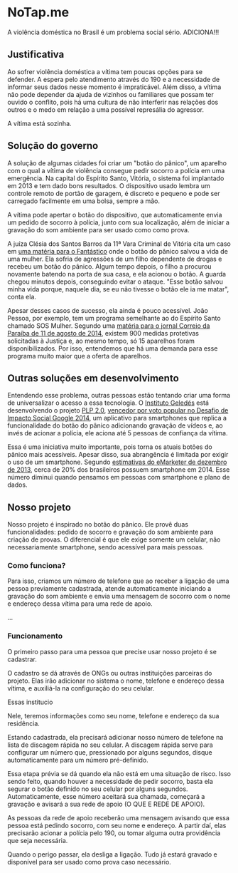 # NoTap.me

A violência doméstica no Brasil é um problema social sério. ADICIONA!!!

## Justificativa

Ao sofrer violência doméstica a vítima tem poucas opções para se defender.
A espera pelo atendimento através do 190 e a necessidade de informar seus dados
nesse momento é impraticável. Além disso, a vítima não pode depender da ajuda
de vizinhos ou familiares que possam ter ouvido o conflito, pois há uma cultura
de não interferir nas relações dos outros e o medo em relação a uma possível
represália do agressor.

A vítima está sozinha.

## Solução do governo

A solução de algumas cidades foi criar um "botão do pânico", um aparelho com o
qual a vítima de violência consegue pedir socorro a polícia em uma emergência.
Na capital do Espírito Santo, Vitória, o sistema foi implantado em 2013 e tem
dado bons resultados. O dispositivo usado lembra um controle remoto de portão
de garagem, é discreto e pequeno e pode ser carregado facilmente em uma bolsa,
sempre a mão.  

A vítima pode apertar o botão do dispositivo, que automaticamente envia um
pedido de socorro à polícia, junto com sua localização, além de iniciar a
gravação do som ambiente para ser usado como como prova.

A juíza Clésia dos Santos Barros da 11ª Vara Criminal de Vitória cita um caso
em [uma matéria para o Fantástico][mulher-agredida-filho] onde o botão do
pânico salvou a vida de uma mulher. Ela sofria de agressões de um filho
dependente de drogas e recebeu um botão do pânico. Algum tempo depois, o filho
a procurou novamente batendo na porta de sua casa, e ela acionou o botão. A
guarda chegou minutos depois, conseguindo evitar o ataque. "Esse botão salvou
minha vida porque, naquele dia, se eu não tivesse o botão ele ia me matar",
conta ela.

Apesar desses casos de sucesso, ela ainda é pouco acessível. João Pessoa, por
exemplo, tem um programa semelhante ao do Espírito Santo chamado SOS Mulher.
Segundo uma [matéria para o jornal Correio da Paraíba de 11 de agosto de
2014][correio-da-paraiba], existem 900 medidas protetivas solicitadas à Justiça
e, ao mesmo tempo, só 15 aparelhos foram disponibilizados. Por isso, entendemos
que há uma demanda para esse programa muito maior que a oferta de aparelhos.

## Outras soluções em desenvolvimento

Entendendo esse problema, outras pessoas estão tentando criar uma forma de
universalizar o acesso a essa tecnologia. O [Instituto Geledés][geledes] está
desenvolvendo o projeto [PLP 2.0][plp-20], [vencedor por voto popular no
Desafio de Impacto Social Google 2014][vencedor-google], um aplicativo para
smartphones que replica a funcionalidade do botão do pânico adicionando
gravação de vídeos e, ao invés de acionar a polícia, ele aciona até 5 pessoas
de confiança da vítima.

Essa é uma iniciativa muito importante, pois torna os atuais botões do pânico
mais acessíveis. Apesar disso, sua abrangência é limitada por exigir o uso de
um smartphone. Segundo [estimativas do eMarketer de dezembro de
2013][uso-smartphone], cerca de 20% dos brasileiros possuem smartphone em 2014.
Esse número diminui quando pensamos em pessoas com smartphone e plano de
dados.

## Nosso projeto

Nosso projeto é inspirado no botão do pânico. Ele provê duas funcionalidades:
pedido de socorro e gravação do som ambiente para criação de provas. O
diferencial é que ele exige somente um celular, não necessariamente smartphone,
sendo acessível para mais pessoas.

### Como funciona?

Para isso, criamos um número de telefone que ao receber a ligação de uma pessoa
previamente cadastrada, atende automaticamente iniciando a gravação do som
ambiente e envia uma mensagem de socorro com o nome e endereço dessa vítima
para uma rede de apoio.

...

### Funcionamento

O primeiro passo para uma pessoa que precise usar nosso projeto é se cadastrar.

O cadastro se dá através de ONGs ou outras instituições parceiras do projeto.
Elas irão adicionar no sistema o nome, telefone e endereço dessa vítima, e
auxiliá-la na configuração do seu celular.

Essas institucio







Nele, teremos informações como seu nome, telefone e endereço da sua
residência.

Estando cadastrada, ela precisará adicionar nosso número de telefone na lista
de discagem rápida no seu celular. A discagem rápida serve para configurar um
número que, pressionado por alguns segundos, disque automaticamente para um
número pré-definido.

Essa etapa prévia se dá quando ela não está em uma situação de risco. Isso
sendo feito, quando houver a necessidade de pedir socorro, basta ela segurar o
botão definido no seu celular por alguns segundos. Automaticamente, esse número
aceitará sua chamada, começará a gravação e avisará a sua rede de apoio (O QUE
E REDE DE APOIO).

As pessoas da rede de apoio receberão uma mensagem avisando que essa pessoa
está pedindo socorro, com seu nome e endereço. A partir daí, elas precisarão
acionar a polícia pelo 190, ou tomar alguma outra providência que seja
necessária.

Quando o perigo passar, ela desliga a ligação. Tudo já estará gravado e
disponível para ser usado como prova caso necessário.

[plp-20]: http://www.plp20.org.br/
[geledes]: http://www.geledes.org.br/
[vencedor-google]: https://desafiosocial.withgoogle.com/brazil2014
[ii-hackathon]: http://edemocracia.camara.gov.br/web/hackathon-de-genero-e-cidadania/inicio#.VHcr0lzN-kB
[mulher-agredida-filho]: http://g1.globo.com/fantastico/noticia/2014/09/mulher-agredida-pelo-proprio-filho-so-tem-paz-apos-receber-botao-do-panico.html
[correio-da-paraiba]: http://portalcorreio.uol.com.br/noticias/policia/seguranca/2014/08/11/NWS,244558,8,409,NOTICIAS,2190-BAYEUX-CABEDELO-RECEBEM-APARELHOS-PROGRAMA-SOS-MULHER.aspx
[uso-smartphone]: http://idgnow.com.br/blog/circuito/2014/01/22/base-de-usuarios-de-smartphones-na-america-latina-vai-aumentar-283-em-2014/
[cunhada-assassinada]: http://g1.globo.com/pb/paraiba/noticia/2014/11/professora-e-assassinada-na-pb-e-suspeito-diz-ser-ex-cunhado-da-vitima.html
